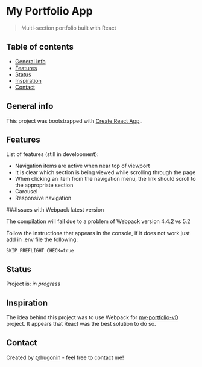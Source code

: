 # My Portfolio App
> Multi-section portfolio built with React

## Table of contents
* [General info](#general-info)
* [Features](#features)
* [Status](#status)
* [Inspiration](#inspiration)
* [Contact](#contact)

## General info
This project was bootstrapped with [Create React App](https://github.com/facebook/create-react-app).. 


## Features
List of features (still in development):

* Navigation items are active when near top of viewport
* It is clear which section is being viewed while scrolling through the page
* When clicking an item from the navigation menu, the link should scroll to the appropriate section
* Carousel
* Responsive navigation

###Issues with Webpack latest version

The compilation will fail due to a problem of Webpack version 4.4.2 vs 5.2

Follow the instructions that appears in the console, if it does not work just add in .env file the following:

`
SKIP_PREFLIGHT_CHECK=true
`

## Status
Project is: _in progress_  


## Inspiration
The idea behind this project was to use Webpack for [my-portfolio-v0](https://github.com/hugonin/my-portfolio-v0) project. It appears that React was the best solution to do so. 

## Contact
Created by [@hugonin](https://github.com/hugonin) - feel free to contact me!
